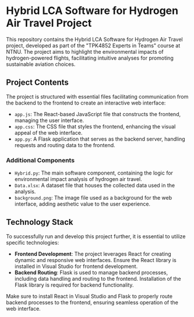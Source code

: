 # Hybrid LCA Software for Hydrogen Air Travel Project

This repository contains the Hybrid LCA Software for Hydrogen Air Travel project, developed as part of the "TPK4852 Experts in Teams" course at NTNU. The project aims to highlight the environmental impacts of hydrogen-powered flights, facilitating intuitive analyses for promoting sustainable aviation choices.

## Project Contents

The project is structured with essential files facilitating communication from the backend to the frontend to create an interactive web interface:

- `app.js`: The React-based JavaScript file that constructs the frontend, managing the user interface.
- `app.css`: The CSS file that styles the frontend, enhancing the visual appeal of the web interface.
- `app.py`: A Flask application that serves as the backend server, handling requests and routing data to the frontend.

### Additional Components

- `Hybrid.py`: The main software component, containing the logic for environmental impact analysis of hydrogen air travel.
- `Data.xlsx`: A dataset file that houses the collected data used in the analysis.
- `background.png`: The image file used as a background for the web interface, adding aesthetic value to the user experience.

## Technology Stack

To successfully run and develop this project further, it is essential to utilize specific technologies:

- **Frontend Development**: The project leverages React for creating dynamic and responsive web interfaces. Ensure the React library is installed in Visual Studio for frontend development.
- **Backend Routing**: Flask is used to manage backend processes, including data handling and routing to the frontend. Installation of the Flask library is required for backend functionality.

Make sure to install React in Visual Studio and Flask to properly route backend processes to the frontend, ensuring seamless operation of the web interface.
